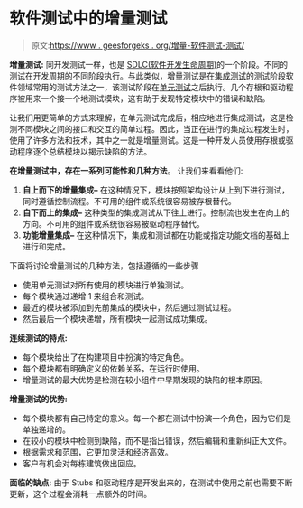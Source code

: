 # 软件测试中的增量测试

> 原文:[https://www . geesforgeks . org/增量-软件测试-测试/](https://www.geeksforgeeks.org/incremental-testing-in-software-testing/)

**增量测试:**
同开发测试一样，也是 [SDLC(软件开发生命周期)](https://www.geeksforgeeks.org/software-development-life-cycle-sdlc/)的一个阶段。不同的测试在开发周期的不同阶段执行。与此类似，增量测试是在[集成测试](https://www.geeksforgeeks.org/software-engineering-integration-testing/)的测试阶段软件领域常用的测试方法之一，该测试阶段在[单元测试](https://www.geeksforgeeks.org/unit-testing-software-testing/)之后执行。几个存根和驱动程序被用来一个接一个地测试模块，这有助于发现特定模块中的错误和缺陷。

让我们用更简单的方式来理解，在单元测试完成后，相应地进行集成测试，这是检测不同模块之间的接口和交互的简单过程。因此，当正在进行的集成过程发生时，使用了许多方法和技术，其中之一就是增量测试。这是一种开发人员使用存根或驱动程序逐个总结模块以揭示缺陷的方法。

**在增量测试中，存在一系列可能性和几种方法**。
让我们来看看他们:

1.  **自上而下的增量集成–**
    在这种情况下，模块按照架构设计从上到下进行测试，同时遵循控制流程。不可用的组件或系统很容易被存根替代。
2.  **自下而上的集成–**
    这种类型的集成测试从下往上进行。控制流也发生在向上的方向。不可用的组件或系统很容易被驱动程序替代。
3.  **功能增量集成–**
    在这种情况下，集成和测试都在功能或指定功能文档的基础上进行和完成。

下面将讨论增量测试的几种方法，包括遵循的一些步骤

*   使用单元测试对所有使用的模块进行单独测试。
*   每个模块通过递增 1 来组合和测试。
*   最近的模块被添加到先前集成的模块中，然后通过测试过程。
*   然后最后一个模块递增，所有模块一起测试成功集成。

**连续测试的特点:**

*   每个模块给出了在构建项目中扮演的特定角色。
*   每个模块都有明确定义的依赖关系，在运行时使用。
*   增量测试的最大优势是检测在较小组件中早期发现的缺陷的根本原因。

**增量测试的优势:**

*   每个模块都有自己特定的意义。每一个都在测试中扮演一个角色，因为它们是单独递增的。
*   在较小的模块中检测到缺陷，而不是指出错误，然后编辑和重新纠正大文件。
*   根据需求和范围，它更加灵活和经济高效。
*   客户有机会对每栋建筑做出回应。

**面临的缺点:**
由于 Stubs 和驱动程序是开发出来的，在测试中使用之前也需要不断更新，这个过程会消耗一点额外的时间。